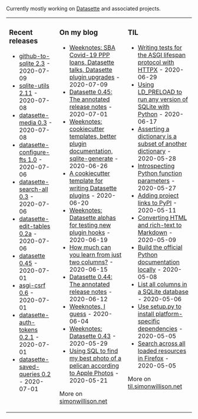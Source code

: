 Currently mostly working on [Datasette](https://github.com/simonw/datasette) and associated projects.

<table><tr><td valign="top">

### Recent releases
<!-- recent_releases starts -->
* [github-to-sqlite 2.3](https://github.com/dogsheep/github-to-sqlite/releases/tag/2.3) - 2020-07-09
* [sqlite-utils 2.11](https://github.com/simonw/sqlite-utils/releases/tag/2.11) - 2020-07-08
* [datasette-media 0.3](https://github.com/simonw/datasette-media/releases/tag/0.3) - 2020-07-08
* [datasette-configure-fts 1.0](https://github.com/simonw/datasette-configure-fts/releases/tag/1.0) - 2020-07-06
* [datasette-search-all 0.3](https://github.com/simonw/datasette-search-all/releases/tag/0.3) - 2020-07-06
* [datasette-edit-tables 0.2a](https://github.com/simonw/datasette-edit-tables/releases/tag/0.2a) - 2020-07-06
* [datasette 0.45](https://github.com/simonw/datasette/releases/tag/0.45) - 2020-07-01
* [asgi-csrf 0.6](https://github.com/simonw/asgi-csrf/releases/tag/0.6) - 2020-07-01
* [datasette-auth-tokens 0.2.1](https://github.com/simonw/datasette-auth-tokens/releases/tag/0.2.1) - 2020-07-01
* [datasette-saved-queries 0.2](https://github.com/simonw/datasette-saved-queries/releases/tag/0.2) - 2020-07-01
<!-- recent_releases ends -->
</td><td valign="top">

### On my blog
<!-- blog starts -->
* [Weeknotes: SBA Covid-19 PPP loans, Datasette talks, Datasette plugin upgrades](http://simonwillison.net/2020/Jul/9/sba-covid-19-ppp-loans/) - 2020-07-09
* [Datasette 0.45: The annotated release notes](http://simonwillison.net/2020/Jul/1/datasette-045/) - 2020-07-01
* [Weeknotes: cookiecutter templates, better plugin documentation, sqlite-generate](http://simonwillison.net/2020/Jun/26/weeknotes-plugins-sqlite-generate/) - 2020-06-26
* [A cookiecutter template for writing Datasette plugins](http://simonwillison.net/2020/Jun/20/cookiecutter-plugins/) - 2020-06-20
* [Weeknotes: Datasette alphas for testing new plugin hooks](http://simonwillison.net/2020/Jun/19/datasette-alphas/) - 2020-06-19
* [How much can you learn from just two columns?](http://simonwillison.net/2020/Jun/15/how-much-can-you-learn-just-two-columns/) - 2020-06-15
* [Datasette 0.44: The annotated release notes](http://simonwillison.net/2020/Jun/12/annotated-release-notes/) - 2020-06-12
* [Weeknotes, I guess](http://simonwillison.net/2020/Jun/4/weeknotes-i-guess/) - 2020-06-04
* [Weeknotes: Datasette 0.43](http://simonwillison.net/2020/May/29/weeknotes-datasette-043/) - 2020-05-29
* [Using SQL to find my best photo of a pelican according to Apple Photos](http://simonwillison.net/2020/May/21/dogsheep-photos/) - 2020-05-21
<!-- blog ends -->
More on [simonwillison.net](https://simonwilliso.net/)
</td><td valign="top">

### TIL
<!-- tils starts -->
* [Writing tests for the ASGI lifespan protocol with HTTPX](https://github.com/simonw/til/blob/master/asgi/lifespan-test-httpx.md) - 2020-06-29
* [Using LD_PRELOAD to run any version of SQLite with Python](https://github.com/simonw/til/blob/master/sqlite/ld-preload.md) - 2020-06-17
* [Asserting a dictionary is a subset of another dictionary](https://github.com/simonw/til/blob/master/pytest/assert-dictionary-subset.md) - 2020-05-28
* [Introspecting Python function parameters](https://github.com/simonw/til/blob/master/python/introspect-function-parameters.md) - 2020-05-27
* [Adding project links to PyPI](https://github.com/simonw/til/blob/master/pypi/project-links.md) - 2020-05-11
* [Converting HTML and rich-text to Markdown](https://github.com/simonw/til/blob/master/markdown/converting-to-markdown.md) - 2020-05-09
* [Build the official Python documentation locally](https://github.com/simonw/til/blob/master/python/build-official-docs.md) - 2020-05-08
* [List all columns in a SQLite database](https://github.com/simonw/til/blob/master/sqlite/list-all-columns-in-a-database.md) - 2020-05-06
* [Use setup.py to install platform-specific dependencies](https://github.com/simonw/til/blob/master/python/platform-specific-dependencies.md) - 2020-05-05
* [Search across all loaded resources in Firefox](https://github.com/simonw/til/blob/master/firefox/search-across-all-resources.md) - 2020-05-05
<!-- tils ends -->
More on [til.simonwillison.net](https://til.simonwilliso.net/)
</td></tr></table>
